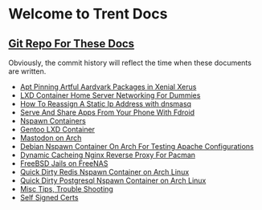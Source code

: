 # Welcome to Trent Docs  
## [Git Repo For These Docs](https://github.com/TrentSPalmer/trentdocs_website)
Obviously, the commit history will reflect the time when these documents are written.

* [Apt Pinning Artful Aardvark Packages in Xenial Xerus](apt_pinning_artful_aardvark_packages_in_xenial_xerus.md)
* [LXD Container Home Server Networking For Dummies](lxd_container_home_server_networking_for_dummies.md)
* [How To Reassign A Static Ip Address with dnsmasq](how_to_reassign_a_static_ip_address_with_dnsmasq.md)
* [Serve And Share Apps From Your Phone With Fdroid](serve_and_share_apps_from_your_phone_with_fdroid.md)
* [Nspawn Containers](nspawn.md)
* [Gentoo LXD Container](gentoo_lxd_container.md)
* [Mastodon on Arch](mastodon_on_arch.md)
* [Debian Nspawn Container On Arch For Testing Apache Configurations](debian_nspawn_container_on_arch_for_testing_apache_configurations.md)
* [Dynamic Cacheing Nginx Reverse Proxy For Pacman](dynamic_cacheing_nginx_reverse_proxy_for_pacman.md)
* [FreeBSD Jails on FreeNAS](freebsd_jails_on_freenas.md) 
* [Quick Dirty Redis Nspawn Container on Arch Linux](arch_redis_nspawn.md)
* [Quick Dirty Postgresql Nspawn Container on Arch Linux](arch_postgresql_nspawn.md)
* [Misc Tips, Trouble Shooting](misc_tips_troubleshooting.md)
* [Self Signed Certs](self_signed_certs.md)

<!---
    * [Template](Template.md)
-->

